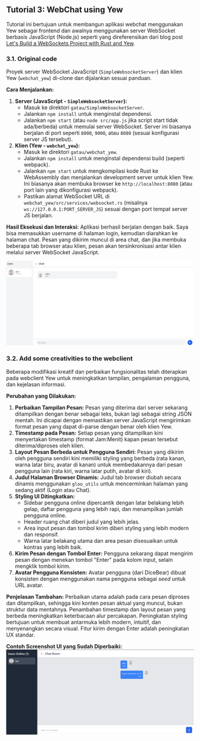 ## Tutorial 3: WebChat using Yew

Tutorial ini bertujuan untuk membangun aplikasi webchat menggunakan Yew sebagai frontend dan awalnya menggunakan server WebSocket berbasis JavaScript (Node.js) seperti yang direferensikan dari blog post [Let's Build a WebSockets Project with Rust and Yew](https://blog.devgenius.io/lets-build-a-websockets-project-with-rust-and-yew-0-19-60720367399f).

### 3.1. Original code

Proyek server WebSocket JavaScript (`SimpleWebsocketServer`) dan klien Yew (`webchat_yew`) di-clone dan dijalankan sesuai panduan.

**Cara Menjalankan:**
1.  **Server (JavaScript - `SimpleWebsocketServer`):**
    *   Masuk ke direktori `gatau/SimpleWebsocketServer`.
    *   Jalankan `npm install` untuk menginstal dependensi.
    *   Jalankan `npm start` (atau `node src/app.js` jika script start tidak ada/berbeda) untuk memulai server WebSocket. Server ini biasanya berjalan di port seperti `8000`, `9000`, atau `8080` (sesuai konfigurasi server JS tersebut).
2.  **Klien (Yew - `webchat_yew`):**
    *   Masuk ke direktori `gatau/webchat_yew`.
    *   Jalankan `npm install` untuk menginstal dependensi build (seperti webpack).
    *   Jalankan `npm start` untuk mengkompilasi kode Rust ke WebAssembly dan menjalankan development server untuk klien Yew. Ini biasanya akan membuka browser ke `http://localhost:8080` (atau port lain yang dikonfigurasi webpack).
    *   Pastikan alamat WebSocket URL di `webchat_yew/src/services/websocket.rs` (misalnya `ws://127.0.0.1:PORT_SERVER_JS`) sesuai dengan port tempat server JS berjalan.

**Hasil Eksekusi dan Interaksi:**
Aplikasi berhasil berjalan dengan baik. Saya bisa memasukkan username di halaman login, kemudian diarahkan ke halaman chat. Pesan yang dikirim muncul di area chat, dan jika membuka beberapa tab browser atau klien, pesan akan tersinkronisasi antar klien melalui server WebSocket JavaScript.

![alt text](ss1.png)


### 3.2. Add some creativities to the webclient

Beberapa modifikasi kreatif dan perbaikan fungsionalitas telah diterapkan pada webclient Yew untuk meningkatkan tampilan, pengalaman pengguna, dan kejelasan informasi.

**Perubahan yang Dilakukan:**
1.  **Perbaikan Tampilan Pesan:** Pesan yang diterima dari server sekarang ditampilkan dengan benar sebagai teks, bukan lagi sebagai string JSON mentah. Ini dicapai dengan memastikan server JavaScript mengirimkan format pesan yang dapat di-parse dengan benar oleh klien Yew.
2.  **Timestamp pada Pesan:** Setiap pesan yang ditampilkan kini menyertakan timestamp (format Jam:Menit) kapan pesan tersebut diterima/diproses oleh klien.
3.  **Layout Pesan Berbeda untuk Pengguna Sendiri:** Pesan yang dikirim oleh pengguna sendiri kini memiliki styling yang berbeda (rata kanan, warna latar biru, avatar di kanan) untuk membedakannya dari pesan pengguna lain (rata kiri, warna latar putih, avatar di kiri).
4.  **Judul Halaman Browser Dinamis:** Judul tab browser diubah secara dinamis menggunakan `gloo_utils` untuk mencerminkan halaman yang sedang aktif (Login atau Chat).
5.  **Styling UI Ditingkatkan:**
    *   Sidebar pengguna online dipercantik dengan latar belakang lebih gelap, daftar pengguna yang lebih rapi, dan menampilkan jumlah pengguna online.
    *   Header ruang chat diberi judul yang lebih jelas.
    *   Area input pesan dan tombol kirim diberi styling yang lebih modern dan responsif.
    *   Warna latar belakang utama dan area pesan disesuaikan untuk kontras yang lebih baik.
6.  **Kirim Pesan dengan Tombol Enter:** Pengguna sekarang dapat mengirim pesan dengan menekan tombol "Enter" pada kolom input, selain mengklik tombol kirim.
7.  **Avatar Pengguna Konsisten:** Avatar pengguna (dari DiceBear) dibuat konsisten dengan menggunakan nama pengguna sebagai *seed* untuk URL avatar.

**Penjelasan Tambahan:**
Perbaikan utama adalah pada cara pesan diproses dan ditampilkan, sehingga kini konten pesan aktual yang muncul, bukan struktur data mentahnya. Penambahan timestamp dan layout pesan yang berbeda meningkatkan keterbacaan alur percakapan. Peningkatan styling bertujuan untuk membuat antarmuka lebih modern, intuitif, dan menyenangkan secara visual. Fitur kirim dengan Enter adalah peningkatan UX standar.

**Contoh Screenshot UI yang Sudah Diperbaiki:**
![alt text](ss2.png)
